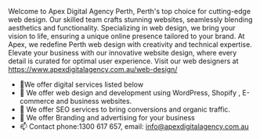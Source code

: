 Welcome to Apex Digital Agency Perth, Perth's top choice for cutting-edge web design. Our skilled team crafts stunning websites, seamlessly blending aesthetics and functionality.
Specializing in web design, we bring your vision to life, ensuring a unique online presence tailored to your brand.
At Apex, we redefine Perth web design with creativity and technical expertise. Elevate your business with our innovative website design, where every detail is curated for optimal user experience.
Visit our web designers at https://www.apexdigitalagency.com.au/web-design/

- 👋We offer digital services listed below 
- 🌱 We offer web design and development using WordPress, Shopify , E-commerce and business websites.
- 🌱 We offer SEO services to bring conversions and organic traffic.
- 🌱 We offer Branding and advertising for your business
- 📫 Contact phone:1300 617 657, email: info@apexdigitalagency.com.au


